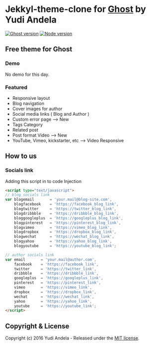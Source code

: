 # Jekkyl-theme-clone for [Ghost](https://github.com/tryghost/ghost/) by Yudi Andela

[![Ghost version](https://img.shields.io/badge/Ghost-0.9.x-brightgreen.svg?style=flat-square)](https://ghost.org/)
[![Node version](https://img.shields.io/node/v/uno-zen.svg?style=flat-square)](https://nodejs.org/en/)

## Free theme for Ghost
### Demo
No demo for this day.

### Featured
- Responsive layout
- Blog navigation
- Cover images for author
- Social media links ( Blog and Author )
- Custom error page --> New
- Tags Category
- Related post
- Post format Video --> New
- YouTube, Vimeo, kickstarter, etc --> Video Responsive

## How to us
### Socials link
Adding this script in to code Injection

```html
<script type="text/javascript">
// blog socials link
var blogemail 		= 'your.mail@blog-site.com',
    blogfacebook 	= 'https://facebook_blog_link',
    blogtwitter 	= 'https://twitter_blog_link',
    blogdribbble 	= 'https://dribbble_blog_link',
    bloggoogleplus 	= 'https://googleplus_blog_link',
    blogpinterest 	= 'https://pinterest_blog_link',
    blogvimeo 		= 'https://vimeo_blog_link',
    blogdropbox 	= 'https://dropbox_blog_link',
    blogwechat 		= 'https://wechat_blog_link',
    blogyahoo 		= 'https://yahoo_blog_link',
    blogyoutube 	= 'https://youtube_blog_link';    

// author socials link
var email 		= 'your.mail@author.com',
    facebook 	= 'https://facebook_link',
    twitter 	= 'https://twitter_link',
    dribbble 	= 'https://dribbble_link',
    googleplus 	= 'https://googleplus_link',
    pinterest 	= 'https://pinterest_link',
    vimeo 		= 'https://vimeo_link',
    dropbox 	= 'https://dropbox_link',
    wechat 		= 'https://wechat_link',
    yahoo 		= 'https://yahoo_link',
    youtube 	= 'https://youtube_link';    
</script>
```

## Copyright & License

Copyright (c) 2016 Yudi Andela - Released under the [MIT license](LICENSE).
